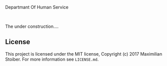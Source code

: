 Departmant Of Human Service


<br />

The under construction....

## License

This project is licensed under the MIT license, Copyright (c) 2017 Maximilian
Stoiber. For more information see `LICENSE.md`.
